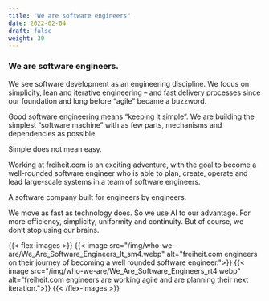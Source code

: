 ```yaml
---
title: "We are software engineers"
date: 2022-02-04
draft: false
weight: 30
---
```


### We are software engineers.

We see software development as an engineering discipline. We focus on simplicity, lean and iterative engineering – and fast delivery processes since our foundation and long before “agile” became a buzzword.

Good software engineering means “keeping it simple”. We are building the simplest “software machine” with as few parts, mechanisms and dependencies as possible.

Simple does not mean easy.

Working at freiheit.com is an exciting adventure, with the goal to become a well-rounded software engineer who is able to plan, create, operate and lead large-scale systems in a team of software engineers.

A software company built for engineers by engineers.

We move as fast as technology does. So we use AI to our advantage. For more efficiency, simplicity, uniformity and continuity. But of course, we don’t stop using our brains.

{{< flex-images >}}
  {{< image src="/img/who-we-are/We_Are_Software_Engineers_lt_sm4.webp" alt="freiheit.com engineers on their journey of becoming a well rounded software engineer.">}}
  {{< image src="/img/who-we-are/We_Are_Software_Engineers_rt4.webp" alt="freiheit.com engineers are working agile and are planning their next iteration.">}}
{{< /flex-images >}}

